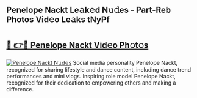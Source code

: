## Penelope Nackt Le𝚊k𝚎d N𝚞𝚍es - Part-Reb Photos Vid𝚎o Le𝚊ks tNyPf

# <h2><a href="http://fb7cy6.evod.top/?m=Penelope+Nackt">🔗 👉🔴 Penelope Nackt Vid𝚎o Ph𝚘t𝚘s</a></h2>

[![Penelope Nackt N𝚞d𝚎s](https://i.imgur.com/8V9OHl7.gif)](http://fb7cy6.evod.top/?m=Penelope+Nackt)
Social media personality Penelope Nackt, recognized for sharing lifestyle and dance content, including dance trend performances and mini vlogs. Inspiring role model Penelope Nackt, recognized for their dedication to empowering others and making a difference. 
